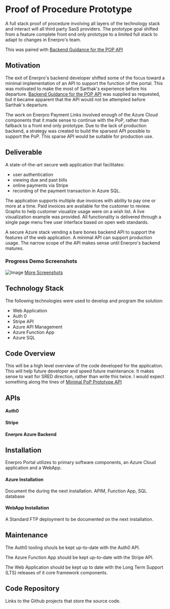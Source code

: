
# Proof of Procedure Prototype

A full stack proof of procedure involving all layers of the technology stack and interact will all third party SasS providers.  The prototype goal shifted from a feature complete front end only prototype to a limited full stack to adapt to changes in Enerpro's team.

This was paired with [Backend Guidance for the POP API](/docs/guidance/azure-api)


## Motivation
The exit of Enerpro's backend developer shifted some of the focus toward a minimal implementation of an API to support the function of the portal.  This was motivated to make the most of Sarthak's experience before his departure.  [Backend Guidance for the POP API](/docs/guidance/azure-api) was supplied as requested, but it became apparent that the API would not be attempted before Sarthak's departure.

The work on Enerpro Payment Links involved enough of the Azure Cloud components that it made sense to continue with the PoP, rather than fallback to a front end only prototype.  Due to the lack of production backend, a strategy was created to build the sparsest API possible to support the PoP.  This sparse API would be suitable for production use.



## Deliverable
A state-of-the-art secure web application that facilitates:
- user authentication
- viewing due and past bills
- online payments via Stripe
- recording of the payment transaction in Azure SQL.

The application supports multiple due invoices with ability to pay one or more at a time.  Paid invoices are available for the customer to review.  Graphs to help customer visualize usage were on a wish list.  A live visualization example was provided.  All functionality is delivered through a single page menu free user interface based on open web standards.

A secure Azure stack vending a bare bones backend API to support the features of the web application.  A minimal API can support production usage.  The narrow scope of the API makes sense until Enerpro's backend matures.

### Progress Demo Screenshots
![Image](/assets/images/pop-2-thumb.jpg)
[More Screenshots](/docs/portal-pop-screenshots)


## Technology Stack
The following technologies were used to develop and program the solution:
- Web Application
- Auth 0
- Stripe API
- Azure API Management
- Azure Function App
- Azure SQL


## Code Overview
This will be a high level overview of the code developed for the application.  This will help future developer and speed future maintenance.  It makes sense to wait for SRED direction, rather than write this twice.  I would expect something along the lines of
[Minimal PoP Prototype API](/docs/guidance-azure-api)


## APIs
#### Auth0

#### Stripe

#### Enerpro Azure Backend


## Installation
Enerpro Portal utilizes to primary software components, an Azure Cloud application and a WebApp.

#### Azure Installation
Document the during the next installation.
APIM, Function App, SQL database

#### WebApp Installation
A Standard FTP deployment to be documented on the next installation.


## Maintenance
The Auth0 tooling shouls be kept up-to-date with the Auth0 API.

The Azure Function App should be kept up-to-date with the Stripe API.

The Web Application should be kept up to date with the Long Term Support (LTS) releases of it core framework components.


## Code Repository
Links to the Github projects that store the source code.
